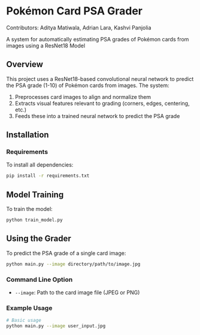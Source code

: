 # Pokémon Card PSA Grader

Contributors: Aditya Matiwala, Adrian Lara, Kashvi Panjolia

A system for automatically estimating PSA grades of Pokémon cards from images using a ResNet18 Model

## Overview

This project uses a ResNet18-based convolutional neural network to predict the PSA grade (1-10) of Pokémon cards from images. The system:

1. Preprocesses card images to align and normalize them
2. Extracts visual features relevant to grading (corners, edges, centering, etc.)
3. Feeds these into a trained neural network to predict the PSA grade

## Installation

### Requirements

To install all dependencies:

```bash
pip install -r requirements.txt
```

## Model Training

To train the model:

```bash
python train_model.py
```

## Using the Grader

To predict the PSA grade of a single card image:

```bash
python main.py --image directory/path/to/image.jpg
```

### Command Line Option

- `--image`: Path to the card image file (JPEG or PNG)


### Example Usage

```bash
# Basic usage
python main.py --image user_input.jpg
